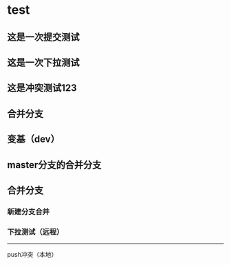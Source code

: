 # test
## 这是一次提交测试
## 这是一次下拉测试
## 这是冲突测试123
## 合并分支
## 变基（dev）
## master分支的合并分支
## 合并分支
### 新建分支合并
### 下拉测试（远程）
---
push冲突（本地）
